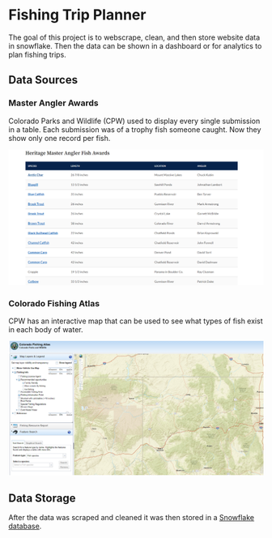 # Fishing Trip Planner

The goal of this project is to webscrape, clean, and then store website data in snowflake. Then the data can be shown in a dashboard or for analytics to plan fishing trips.

## Data Sources

### Master Angler Awards

Colorado Parks and Wildlife (CPW) used to display every single submission in a table. Each submission was of a trophy fish someone caught. Now they show only one record per fish.

![Screenshot](./resources/master_angler.png)

### Colorado Fishing Atlas

CPW has an interactive map that can be used to see what types of fish exist in each body of water.

![alt text](./resources/fishing_atlas.png)

## Data Storage

After the data was scraped and cleaned it was then stored in a [Snowflake database](https://www.snowflake.com/en/).
